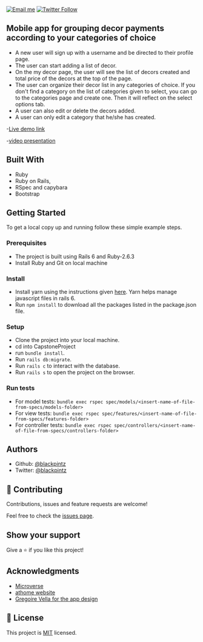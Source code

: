[![Email me](https://img.shields.io/badge/Hire%2FConsult-Click%20to%20contact-brightgreen)](mailto:rosewanjohi24@gmail.com)
[![Twitter Follow](https://img.shields.io/twitter/follow/blackpintz?label=Tweet%20me&style=social)](https://twitter.com/blackpintz)

## Mobile app for grouping decor payments according to your categories of choice

- A new user will sign up with a username and be directed to their profile page.
- The user can start adding a list of decor. 
- On the my decor page, the user will see the list of decors created and total price of the decors at the top of the page.
- The user can organize their decor list in any categories of choice. If you don't find a category on the list of categories given to select, you can go to the categories page and create one. Then it will reflect on the select options tab.
- A user can also edit or delete the decors added. 
- A user can only edit a category that he/she has created.

-[Live demo link](https://secret-garden-94979.herokuapp.com/)

-[video presentation](https://www.loom.com/share/9cf85feeb8214e1789bdd9df292f5962)

## Built With

- Ruby
- Ruby on Rails,
- RSpec and capybara
- Bootstrap


## Getting Started


To get a local copy up and running follow these simple example steps.

### Prerequisites

- The project is built using Rails 6 and Ruby-2.6.3
- Install Ruby and Git on local machine

### Install

- Install yarn using the instructions given [here](https://classic.yarnpkg.com/en/docs/install/#windows-stable). Yarn helps manage javascript files in rails 6.
- Run ```npm install``` to download all the packages listed in the package.json file.

### Setup

- Clone the project into your local machine.
- cd into CapstoneProject
- run ```bundle install```.
- Run ```rails db:migrate```.
- Run ```rails c``` to interact with the database.
- Run ```rails s``` to open the project on the browser.



### Run tests
- For model tests: ```bundle exec rspec spec/models/<insert-name-of-file-from-specs/models-folder>```
- For view tests: ```bundle exec rspec spec/features/<insert-name-of-file-from-specs/features-folder>```
- For controller tests: ```bundle exec rspec spec/controllers/<insert-name-of-file-from-specs/controllers-folder>```


## Authors

- Github: [@blackpintz](https://github.com/blackpintz)
- Twitter: [@blackpintz](https://twitter.com/blackpintz)


## 🤝 Contributing

Contributions, issues and feature requests are welcome!

Feel free to check the [issues page](https://github.com/blackpintz/Capstone-GroupTransactions/pulls).

## Show your support

Give a ⭐️ if you like this project!

## Acknowledgments

- [Microverse](https://www.microverse.org/)
- [athome website](https://www.athome.com/)
- [Gregoire Vella for the app design](https://www.behance.net/gallery/19759151/Snapscan-iOs-design-and-branding?tracking_source=)


## 📝 License

This project is [MIT](lic.url) licensed.
